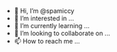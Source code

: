 - 👋 Hi, I’m @spamiccy
- 👀 I’m interested in ...
- 🌱 I’m currently learning ...
- 💞️ I’m looking to collaborate on ...
- 📫 How to reach me ...

<!---
spamiccy/spamiccy is a ✨ special ✨ repository because its `README.md` (this file) appears on your GitHub profile.
You can click the Preview link to take a look at your changes.
--->
